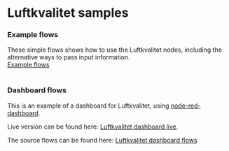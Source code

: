 <h1>Luftkvalitet samples</h1>


<h3>Example flows</h3>
These simple flows shows how to use the Luftkvalitet nodes, including the alternative ways to pass input information.
<br>
<div>
<a target="_blank" href="./flows/flows_luftkvalitet.json">Example flows</a>
</div>
<br>

<h3>Dashboard flows</h3>
<p>
This is an example of a dashboard for Luftkvalitet, using
<a target="_blank" href="https://flows.nodered.org/node/node-red-dashboard">node-red-dashboard</a>.
<p>
<p>
Live version can be found here: 
<a target="_blank" href="https://luft.mybluemix.net/ui">Luftkvalitet dashboard live</a>.
</p>
<p>
The source flows can be found here:
<a target="_blank" href="./flows/flows_luftkvalitet_dashboard.json">Luftkvalitet dashboard flows</a>
</p>
